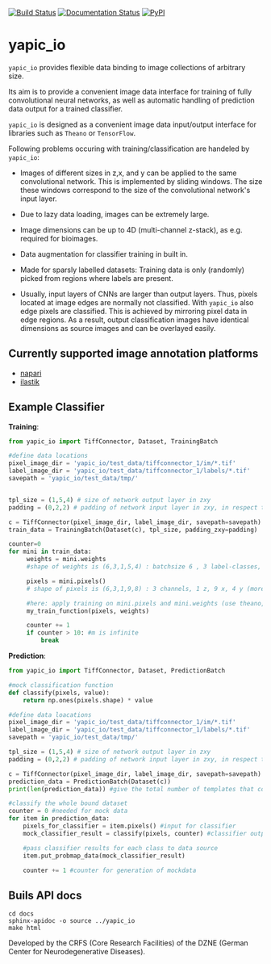 [![Build Status](https://travis-ci.com/yapic/yapic_io.svg?branch=master)](https://travis-ci.com/yapic/yapic_io)
[![Documentation Status](https://readthedocs.org/projects/yapic-io/badge/?version=latest)](https://yapic-io.readthedocs.io/en/latest/?badge=latest)
[![PyPI](https://img.shields.io/pypi/v/yapic-io.svg?color=green)](https://pypi.org/project/yapic-io/)

# yapic_io

`yapic_io` provides flexible data binding to image collections of arbitrary size.


Its aim is to provide a convenient image data interface for training of
fully convolutional neural networks, as well as automatic handling of
prediction data output for a trained classifier.

`yapic_io` is designed as a convenient image data input/output interface for
libraries such as `Theano` or `TensorFlow`.


Following problems occuring with training/classification are handeled by `yapic_io`:

- Images of different sizes in z,x, and y can be applied to the
  same convolutional network. This is implemented by sliding windows. The size
  these windows correspond to the size of the convolutional network's input layer.

- Due to lazy data loading, images can be extremely large.

- Image dimensions can be up to 4D (multi-channel z-stack), as e.g. required
  for bioimages.

- Data augmentation for classifier training in built in.

- Made for sparsly labelled datasets: Training data is only (randomly) picked
  from regions where labels are present.

- Usually, input layers of CNNs are larger than output layers. Thus, pixels
  located at image edges are normally not classified. With `yapic_io` also
  edge pixels are classified. This is achieved by mirroring pixel data in edge
  regions. As a result, output classification images have identical dimensions as
  source images and can be overlayed easily.

## Currently supported image annotation platforms

+ [napari](https://napari.org/)
+ [ilastik](https://www.ilastik.org/)

## Example Classifier

**Training**:

```python
from yapic_io import TiffConnector, Dataset, TrainingBatch

#define data locations
pixel_image_dir = 'yapic_io/test_data/tiffconnector_1/im/*.tif'
label_image_dir = 'yapic_io/test_data/tiffconnector_1/labels/*.tif'
savepath = 'yapic_io/test_data/tmp/'


tpl_size = (1,5,4) # size of network output layer in zxy
padding = (0,2,2) # padding of network input layer in zxy, in respect to output layer

c = TiffConnector(pixel_image_dir, label_image_dir, savepath=savepath)
train_data = TrainingBatch(Dataset(c), tpl_size, padding_zxy=padding)

counter=0
for mini in train_data:
     weights = mini.weights
     #shape of weights is (6,3,1,5,4) : batchsize 6 , 3 label-classes, 1 z, 5 x, 4 y

     pixels = mini.pixels()
     # shape of pixels is (6,3,1,9,8) : 3 channels, 1 z, 9 x, 4 y (more xy due to padding)

     #here: apply training on mini.pixels and mini.weights (use theano, tensorflow...)
     my_train_function(pixels, weights)

     counter += 1
     if counter > 10: #m is infinite
         break
```

**Prediction**:
```python
from yapic_io import TiffConnector, Dataset, PredictionBatch

#mock classification function
def classify(pixels, value):
    return np.ones(pixels.shape) * value

#define data loacations
pixel_image_dir = 'yapic_io/test_data/tiffconnector_1/im/*.tif'
label_image_dir = 'yapic_io/test_data/tiffconnector_1/labels/*.tif'
savepath = 'yapic_io/test_data/tmp/'

tpl_size = (1,5,4) # size of network output layer in zxy
padding = (0,2,2) # padding of network input layer in zxy, in respect to output layer

c = TiffConnector(pixel_image_dir, label_image_dir, savepath=savepath)
prediction_data = PredictionBatch(Dataset(c))
print(len(prediction_data)) #give the total number of templates that cover the whole bound tifffiles

#classify the whole bound dataset
counter = 0 #needed for mock data
for item in prediction_data:
    pixels_for_classifier = item.pixels() #input for classifier
    mock_classifier_result = classify(pixels, counter) #classifier output

    #pass classifier results for each class to data source
    item.put_probmap_data(mock_classifier_result)

    counter += 1 #counter for generation of mockdata
```

## Buils API docs

```
cd docs
sphinx-apidoc -o source ../yapic_io
make html
```

Developed by the CRFS (Core Research Facilities) of the DZNE (German Center
for Neurodegenerative Diseases).
